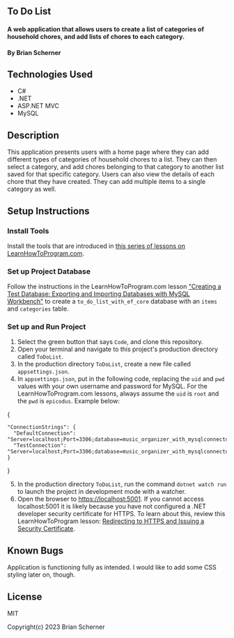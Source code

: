 ## To Do List

#### A web application that allows users to create a list of categories of household chores, and add lists of chores to each category.

#### By Brian Scherner

## Technologies Used

* C#
* .NET
* ASP.NET MVC
* MySQL

## Description

This application presents users with a home page where they can add different types of categories of household chores to a list. They can then select a category, and add chores belonging to that category to another list saved for that specific category. Users can also view the details of each chore that they have created. They can add multiple items to a single category as well.

## Setup Instructions

### Install Tools

Install the tools that are introduced in [this series of lessons on LearnHowToProgram.com](https://old.learnhowtoprogram.com/fidgetech-3-c-and-net/3-0-lessons-1-5-getting-started-with-c/3-0-0-01-welcome-to-c).

### Set up Project Database

Follow the instructions in the LearnHowToProgram.com lesson ["Creating a Test Database: Exporting and Importing Databases with MySQL Workbench"](https://old.learnhowtoprogram.com/fidgetech-3-c-and-net/3-3-database-basics/3-3-0-08-creating-a-test-database-exporting-and-importing-databases-with-mysql-workbench) to create a `to_do_list_with_ef_core` database with an `items` and `categories` table.

### Set up and Run Project

1. Select the green button that says `Code`, and clone this repository.
2. Open your terminal and navigate to this project's production directory called `ToDoList`.
3. In the production directory `ToDoList`, create a new file called `appsettings.json`.
4. In `appsettings.json`, put in the following code, replacing the `uid` and `pwd` values with your own username and password for MySQL. For the LearnHowToProgram.com lessons, always assume the `uid` is `root` and the `pwd` is `epicodus`. Example below:

{

    "ConnectionStrings": {
      "DefaultConnection": "Server=localhost;Port=3306;database=music_organizer_with_mysqlconnector;uid=root;pwd=epicodus;",
      "TestConnection": "Server=localhost;Port=3306;database=music_organizer_with_mysqlconnector_test;uid=root;pwd=epicodus;"
    }

}

5. In the production directory `ToDoList`, run the command `dotnet watch run` to launch the project in development mode with a watcher.
6. Open the browser to [https://localhost:5001](https://localhost:5001). If you cannot access localhost:5001 it is likely because you have not configured a .NET developer security certificate for HTTPS. To learn about this, review this LearnHowToProgram lesson: [Redirecting to HTTPS and Issuing a Security Certificate](https://old.learnhowtoprogram.com/fidgetech-3-c-and-net/3-2-basic-web-applications/3-2-0-17-redirecting-to-https-and-issuing-a-security-certificate).

## Known Bugs

Application is functioning fully as intended. I would like to add some CSS styling later on, though.

## License

MIT

Copyright(c) 2023 Brian Scherner